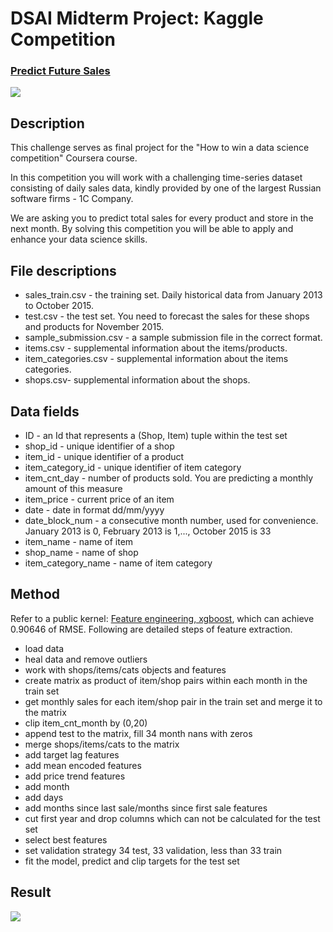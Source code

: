 # DSAI Midterm Project: Kaggle Competition
### [Predict Future Sales](https://www.kaggle.com/c/competitive-data-science-predict-future-sales/overview)

![](https://i.imgur.com/KufvSwl.png)

## Description
This challenge serves as final project for the "How to win a data science competition" Coursera course.

In this competition you will work with a challenging time-series dataset consisting of daily sales data, kindly provided by one of the largest Russian software firms - 1C Company. 

We are asking you to predict total sales for every product and store in the next month. By solving this competition you will be able to apply and enhance your data science skills.

## File descriptions
- sales_train.csv - the training set. Daily historical data from January 2013 to October 2015.
- test.csv - the test set. You need to forecast the sales for these shops and products for November 2015.
- sample_submission.csv - a sample submission file in the correct format.
- items.csv - supplemental information about the items/products.
- item_categories.csv  - supplemental information about the items categories.
- shops.csv- supplemental information about the shops.

## Data fields
- ID - an Id that represents a (Shop, Item) tuple within the test set
- shop_id - unique identifier of a shop
- item_id - unique identifier of a product
- item_category_id - unique identifier of item category
- item_cnt_day - number of products sold. You are predicting a monthly amount of this measure
- item_price - current price of an item
- date - date in format dd/mm/yyyy
- date_block_num - a consecutive month number, used for convenience. January 2013 is 0, February 2013 is 1,..., October 2015 is 33
- item_name - name of item
- shop_name - name of shop
- item_category_name - name of item category

## Method
Refer to a public kernel: [Feature engineering, xgboost](https://www.kaggle.com/dhimananubhav/feature-engineering-xgboost), which can achieve 0.90646 of RMSE. 
    Following are detailed steps of feature extraction.

- load data
- heal data and remove outliers
- work with shops/items/cats objects and features
- create matrix as product of item/shop pairs within each month in the train set
- get monthly sales for each item/shop pair in the train set and merge it to the matrix
- clip item_cnt_month by (0,20)
- append test to the matrix, fill 34 month nans with zeros
- merge shops/items/cats to the matrix
- add target lag features
- add mean encoded features
- add price trend features
- add month
- add days
- add months since last sale/months since first sale features
- cut first year and drop columns which can not be calculated for the test set
- select best features
- set validation strategy 34 test, 33 validation, less than 33 train
- fit the model, predict and clip targets for the test set

## Result
![](https://i.imgur.com/Q2YwdSa.png)
